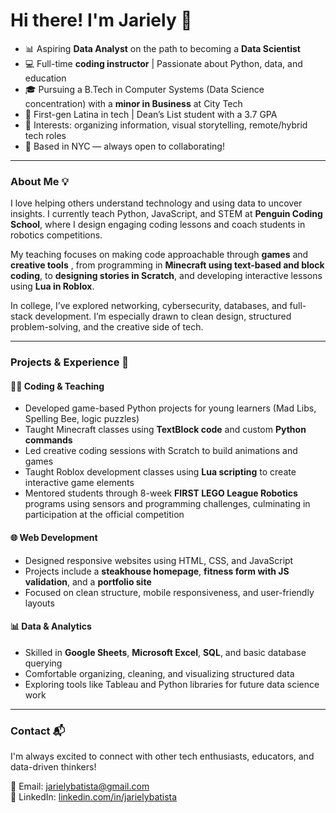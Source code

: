 # Hi there! I'm Jariely 👋

- 📊 Aspiring **Data Analyst** on the path to becoming a **Data Scientist**  
- 💻 Full-time **coding instructor** | Passionate about Python, data, and education  
- 🎓 Pursuing a B.Tech in Computer Systems (Data Science concentration) with a **minor in Business** at City Tech  
- 🌟 First-gen Latina in tech | Dean’s List student with a 3.7 GPA  
- 🧠 Interests: organizing information, visual storytelling, remote/hybrid tech roles  
- 📍 Based in NYC — always open to collaborating!

---

### About Me 💡

I love helping others understand technology and using data to uncover insights. I currently teach Python, JavaScript, and STEM at **Penguin Coding School**, where I design engaging coding lessons and coach students in robotics competitions.

My teaching focuses on making code approachable through **games** and **creative tools** , from programming in **Minecraft using text-based and block coding**, to **designing stories in Scratch**, and developing interactive lessons using **Lua in Roblox**.

In college, I’ve explored networking, cybersecurity, databases, and full-stack development. I’m especially drawn to clean design, structured problem-solving, and the creative side of tech.

---

### Projects & Experience 🔧

#### 🧒🏽 Coding & Teaching
- Developed game-based Python projects for young learners (Mad Libs, Spelling Bee, logic puzzles)  
- Taught Minecraft classes using **TextBlock code** and custom **Python commands**  
- Led creative coding sessions with Scratch to build animations and games  
- Taught Roblox development classes using **Lua scripting** to create interactive game elements  
- Mentored students through 8-week **FIRST LEGO League Robotics** programs using sensors and programming challenges, culminating in participation at the official competition


#### 🌐 Web Development
- Designed responsive websites using HTML, CSS, and JavaScript  
- Projects include a **steakhouse homepage**, **fitness form with JS validation**, and a **portfolio site**  
- Focused on clean structure, mobile responsiveness, and user-friendly layouts

#### 📊 Data & Analytics
- Skilled in **Google Sheets**, **Microsoft Excel**, **SQL**, and basic database querying  
- Comfortable organizing, cleaning, and visualizing structured data  
- Exploring tools like Tableau and Python libraries for future data science work

---

### Contact 📬

I'm always excited to connect with other tech enthusiasts, educators, and data-driven thinkers!

📧 Email: jarielybatista@gmail.com  
🔗 LinkedIn: [linkedin.com/in/jarielybatista](https://www.linkedin.com/in/jarielybatista)
